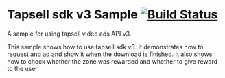 # Tapsell sdk v3 Sample [![Build Status](https://travis-ci.com/tapsellorg/TapsellSDK-AndroidSample.svg?branch=master)](https://travis-ci.com/tapsellorg/TapsellSDK-AndroidSample)

A sample for using tapsell video ads API v3.

This sample shows how to use tapsell sdk v3. It demonstrates how to request and ad and show it when the download is finished.
It also shows how to check whether the zone was rewarded and whether to give reward to the user.
